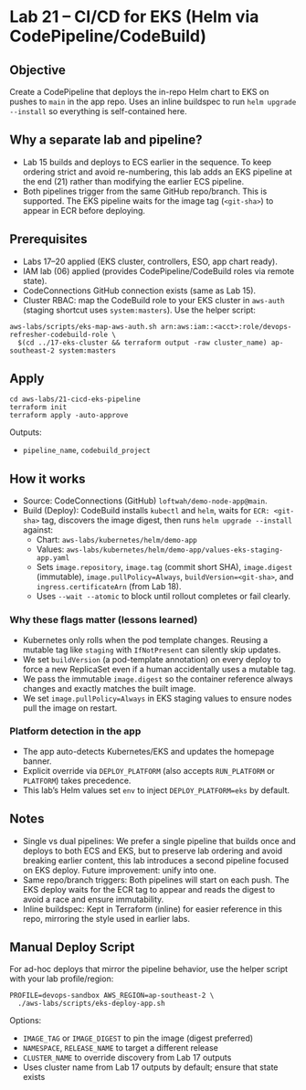 # Lab 21 – CI/CD for EKS (Helm via CodePipeline/CodeBuild)

## Objective

Create a CodePipeline that deploys the in-repo Helm chart to EKS on pushes to `main` in the app repo. Uses an inline buildspec to run `helm upgrade --install` so everything is self-contained here.

## Why a separate lab and pipeline?

- Lab 15 builds and deploys to ECS earlier in the sequence. To keep ordering strict and avoid re-numbering, this lab adds an EKS pipeline at the end (21) rather than modifying the earlier ECS pipeline.
- Both pipelines trigger from the same GitHub repo/branch. This is supported. The EKS pipeline waits for the image tag (`<git-sha>`) to appear in ECR before deploying.

## Prerequisites

- Labs 17–20 applied (EKS cluster, controllers, ESO, app chart ready).
- IAM lab (06) applied (provides CodePipeline/CodeBuild roles via remote state).
- CodeConnections GitHub connection exists (same as Lab 15).
- Cluster RBAC: map the CodeBuild role to your EKS cluster in `aws-auth` (staging shortcut uses `system:masters`). Use the helper script:

```
aws-labs/scripts/eks-map-aws-auth.sh arn:aws:iam::<acct>:role/devops-refresher-codebuild-role \
  $(cd ../17-eks-cluster && terraform output -raw cluster_name) ap-southeast-2 system:masters
```

## Apply

```
cd aws-labs/21-cicd-eks-pipeline
terraform init
terraform apply -auto-approve
```

Outputs:

- `pipeline_name`, `codebuild_project`

## How it works

- Source: CodeConnections (GitHub) `loftwah/demo-node-app@main`.
- Build (Deploy): CodeBuild installs `kubectl` and `helm`, waits for `ECR: <git-sha>` tag, discovers the image digest, then runs `helm upgrade --install` against:
  - Chart: `aws-labs/kubernetes/helm/demo-app`
  - Values: `aws-labs/kubernetes/helm/demo-app/values-eks-staging-app.yaml`
  - Sets `image.repository`, `image.tag` (commit short SHA), `image.digest` (immutable), `image.pullPolicy=Always`, `buildVersion=<git-sha>`, and `ingress.certificateArn` (from Lab 18).
  - Uses `--wait --atomic` to block until rollout completes or fail clearly.

### Why these flags matter (lessons learned)

- Kubernetes only rolls when the pod template changes. Reusing a mutable tag like `staging` with `IfNotPresent` can silently skip updates.
- We set `buildVersion` (a pod-template annotation) on every deploy to force a new ReplicaSet even if a human accidentally uses a mutable tag.
- We pass the immutable `image.digest` so the container reference always changes and exactly matches the built image.
- We set `image.pullPolicy=Always` in EKS staging values to ensure nodes pull the image on restart.

### Platform detection in the app

- The app auto-detects Kubernetes/EKS and updates the homepage banner.
- Explicit override via `DEPLOY_PLATFORM` (also accepts `RUN_PLATFORM` or `PLATFORM`) takes precedence.
- This lab’s Helm values set `env` to inject `DEPLOY_PLATFORM=eks` by default.

## Notes

- Single vs dual pipelines: We prefer a single pipeline that builds once and deploys to both ECS and EKS, but to preserve lab ordering and avoid breaking earlier content, this lab introduces a second pipeline focused on EKS deploy. Future improvement: unify into one.
- Same repo/branch triggers: Both pipelines will start on each push. The EKS deploy waits for the ECR tag to appear and reads the digest to avoid a race and ensure immutability.
- Inline buildspec: Kept in Terraform (inline) for easier reference in this repo, mirroring the style used in earlier labs.

## Manual Deploy Script

For ad-hoc deploys that mirror the pipeline behavior, use the helper script with your lab profile/region:

```
PROFILE=devops-sandbox AWS_REGION=ap-southeast-2 \
  ./aws-labs/scripts/eks-deploy-app.sh
```

Options:

- `IMAGE_TAG` or `IMAGE_DIGEST` to pin the image (digest preferred)
- `NAMESPACE`, `RELEASE_NAME` to target a different release
- `CLUSTER_NAME` to override discovery from Lab 17 outputs
- Uses cluster name from Lab 17 outputs by default; ensure that state exists
